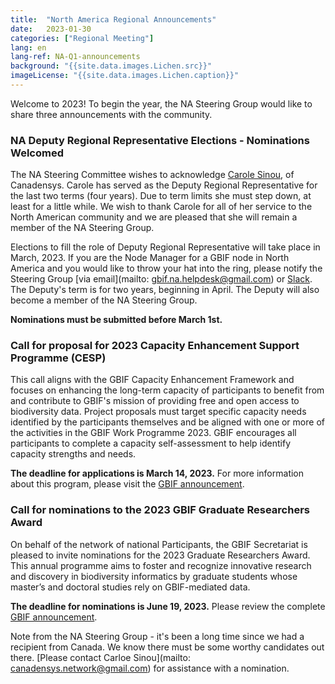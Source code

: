 ```yaml
---
title:  "North America Regional Announcements"
date:   2023-01-30
categories: ["Regional Meeting"]
lang: en
lang-ref: NA-Q1-announcements
background: "{{site.data.images.Lichen.src}}"
imageLicense: "{{site.data.images.Lichen.caption}}"
---
```


Welcome to 2023! To begin the year, the NA Steering Group would like to share three announcements with the community.

### NA Deputy Regional Representative Elections - Nominations Welcomed

The NA Steering Committee wishes to acknowledge [Carole Sinou](https://www.gbif.org/contact-us/directory?personId=3917), of Canadensys. Carole has served as the Deputy Regional Representative for the last two terms (four years). Due to term limits she must step down, at least for a little while. We wish to thank Carole for all of her service to the North American community and we are pleased that she will remain a member of the NA Steering Group.

Elections to fill the role of Deputy Regional Representative will take place in March, 2023. If you are the Node Manager for a GBIF node in North America and you would like to throw your hat into the ring, please notify the Steering Group [via email](mailto: gbif.na.helpdesk@gmail.com) or [Slack](https://gbif-north-america.slack.com/join/shared_invite/zt-1duj62qwm-PoKZBpZGPX8ZREHkNRqoDw#/shared-invite/email). The Deputy's term is for two years, beginning in April. The Deputy will also become a member of the NA Steering Group.

**Nominations must be submitted before March 1st.**

### Call for proposal for 2023 Capacity Enhancement Support Programme (CESP)

This call aligns with the GBIF Capacity Enhancement Framework and focuses on enhancing the long-term capacity of participants to benefit from and contribute to GBIF's mission of providing free and open access to biodiversity data. Project proposals must target specific capacity needs identified by the participants themselves and be aligned with one or more of the activities in the GBIF Work Programme 2023. GBIF encourages all participants to complete a capacity self-assessment to help identify capacity strengths and needs.

**The deadline for applications is March 14, 2023.** For more information about this program, please visit the [GBIF announcement](https://www.gbif.org/news/54zD9vqmCpyL9dqd24Zd0z/call-for-proposals-for-2023-capacity-enhancement-support-programme-cesp).

### Call for nominations to the 2023 GBIF Graduate Researchers Award

On behalf of the network of national Participants, the GBIF Secretariat is pleased to invite nominations for the 2023 Graduate Researchers Award. This annual programme aims to foster and recognize innovative research and discovery in biodiversity informatics by graduate students whose master’s and doctoral studies rely on GBIF-mediated data.

**The deadline for nominations is June 19, 2023.** Please review the complete [GBIF announcement](https://www.gbif.org/news/6gyLOum00YsYc4OtVGK33Y/call-for-nominations-to-the-2023-gbif-graduate-researchers-award).

Note from the NA Steering Group - it's been a long time since we had a recipient from Canada. We know there must be some worthy candidates out there. [Please contact Carloe Sinou](mailto: canadensys.network@gmail.com) for assistance with a nomination.
